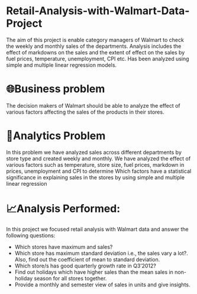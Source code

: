 # Retail-Analysis-with-Walmart-Data-Project

The aim of this project is enable category managers of Walmart to check the weekly and monthly sales of the departments. Analysis includes the effect of markdowns on the sales and the extent of effect on the sales by fuel prices, temperature, unemployment, CPI etc. Has been analyzed using simple and multiple linear regression models.

# 🌐Business problem

The decision makers of Walmart should be able to analyze the effect of various factors affecting the sales of the products in their stores.

# 📝Analytics Problem

In this problem we have analyzed sales across different departments by store type and created weekly and monthly. We have analyzed the effect of various factors such as temperature, store size, fuel prices, markdown in prices, unemployment and CPI to determine Which factors have a statistical significance in explaining sales in the stores by using simple and multiple linear regression

# 📈Analysis Performed:

In this project we focused retail analysis with Walmart data and answer the following questions:

* Which stores have maximum and sales?
* Which store has maximum standard deviation i.e., the sales vary a lot?. Also, find out the coefficient of mean to standard deviation.
* Which store/s has good quarterly growth rate in Q3’2012?
* Find out holidays which have higher sales than the mean sales in non-holiday season for all stores together.
* Provide a monthly and semester view of sales in units and give insights.
